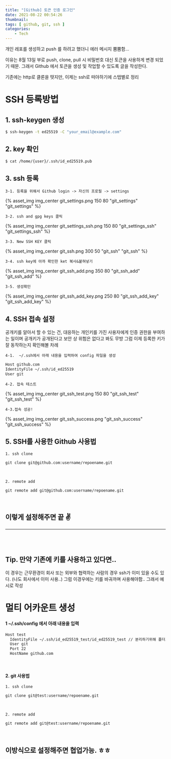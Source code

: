 ```yaml
---
title: "[Github] 토큰 인증 로그인"
date: 2021-08-22 00:54:26
thumbnail: 
tags: [ github, git, ssh ]
categories: 
    - Tech
---
```


개인 레포를 생성하고 push 를 하려고 했더니 에러 메시지 뿜뿜함...

이유는 8월 13일 부로 push, clone, pull 시 비밀번호 대신 토큰을 사용하게 변경 되었기 때문.
그래서 Github 에서 토큰을 생성 및 작업할 수 있도록 글을 작성한다.

기존에는 http로 클론을 떳지만, 이제는 ssh로 떠야하기에 스탭별로 정리

<!-- more -->

<b>SSH 등록방법</b>
=====
## 1. ssh-keygen 생성
```bash
$ ssh-keygen -t ed25519 -C "your_email@example.com" 
```

## 2. key 확인
```bash
$ cat /home/{user}/.ssh/id_ed25519.pub
```

## 3. ssh 등록
    3-1. 등록을 위해서 Github login -> 자신의 프로필 -> settings

{% asset_img img_center git_settings.png 150 80 "git_settings" "git_settings" %}
<br />

    3-2. ssh and gpg keys 클릭

{% asset_img img_center git_settings_ssh.png 150 80 "git_settings_ssh" "git_settings_ssh" %}
<br />

    3-3. New SSH KEY 클릭

{% asset_img img_center git_ssh.png 300 50 "git_ssh" "git_ssh" %}
<br />

    3-4. ssh key에 아까 확인한 ket 복사&붙혀넣기

{% asset_img img_center git_ssh_add.png 350 80 "git_ssh_add" "git_ssh_add" %}
<br />

    3-5. 생성확인 

{% asset_img img_center git_ssh_add_key.png 250 80 "git_ssh_add_key" "git_ssh_add_key" %}
<br />

## 4. SSH 접속 설정
 공개키를 알아서 할 수 있는 건, 대응하는 개인키를 가진 사용자에게 인증 권한을 부여하는 일이며
 공개키가 공개된다고 보안 상 위험은 없다고 봐도 무방 그럼 이제 등록한 키가 잘 동작하는지 확인해볼 차례

    4-1.  ~/.ssh에서 아래 내용을 입력하여 config 파일을 생성

```bash
Host github.com
IdentityFile ~/.ssh/id_ed25519
User git
```

    4-2. 접속 테스트

{% asset_img img_center git_ssh_test.png 150 80 "git_ssh_test" "git_ssh_test" %}
<br />

    4-3.접속 성공!

{% asset_img img_center git_ssh_success.png "git_ssh_success" "git_ssh_success" %}
<br />

## 5. SSH를 사용한 Github 사용법

    1. ssh clone

```
git clone git@github.com:username/repoename.git
```
<br />

    2. remote add

```
git remote add git@github.com:username/repoename.git
```
<br />

## 이렇게 설정해주면 끝 ✌

--------------------

<br /><br />

## Tip. 만약 기존에 키를 사용하고 있다면..
 이 경우는 근무환경이 회사 또는 외부와 협력하는 사람의 경우 ssh가 이미 있을 수도 있다. (나도 회사에서 이미 사용..)
 그럼 이경우에는 키를 바궈까며 사용해야함.. 그래서 예시로 작성

멀티 어카운트 생성
=====

#### 1 ~/.ssh/config 에서 아래 내용을 입력

```bash
Host test
  IdentityFile ~/.ssh/id_ed25519_test/id_ed25519_test // 분리하기위해 폴더로 나눠서 사용
  User git
  Port 22
  HostName github.com
```
<br />

#### 2. git 사용법


    1. ssh clone

```
git clone git@test:username/repoename.git
```
<br />

    2. remote add

```
git remote add git@test:username/repoename.git
```
<br />

## 이방식으로 설정해주면 협업가능. ㅎㅎ